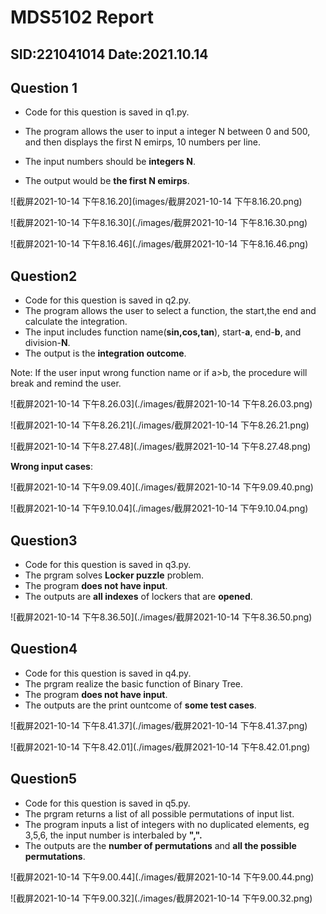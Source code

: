 # MDS5102 Report

## SID:221041014 Date:2021.10.14

## Question 1

- Code for this question is saved in q1.py.

- The program allows the user to input a integer N between 0 and 500, and then displays the first N emirps, 10 numbers per line.

- The input numbers should be **integers N**. 
- The output would be **the first N emirps**.

![截屏2021-10-14 下午8.16.20](images/截屏2021-10-14 下午8.16.20.png)

![截屏2021-10-14 下午8.16.30](./images/截屏2021-10-14 下午8.16.30.png)

![截屏2021-10-14 下午8.16.46](./images/截屏2021-10-14 下午8.16.46.png)

## Question2

- Code for this question is saved in q2.py.
- The program allows the user to select a function, the start,the end and calculate the integration.
- The input includes function name(**sin,cos,tan**), start-**a**, end-**b**, and division-**N**.
- The output is the **integration outcome**.

Note: If the user input wrong function name or if a>b, the procedure will break and remind the user.

![截屏2021-10-14 下午8.26.03](./images/截屏2021-10-14 下午8.26.03.png)

![截屏2021-10-14 下午8.26.21](./images/截屏2021-10-14 下午8.26.21.png)

![截屏2021-10-14 下午8.27.48](./images/截屏2021-10-14 下午8.27.48.png)

**Wrong input cases**:

![截屏2021-10-14 下午9.09.40](./images/截屏2021-10-14 下午9.09.40.png)

![截屏2021-10-14 下午9.10.04](./images/截屏2021-10-14 下午9.10.04.png)

## Question3

- Code for this question is saved in q3.py.
- The prgram solves **Locker puzzle** problem.
- The program **does not have input**.
- The outputs are **all indexes** of lockers that are **opened**.

![截屏2021-10-14 下午8.36.50](./images/截屏2021-10-14 下午8.36.50.png)

## Question4

- Code for this question is saved in q4.py.
- The prgram realize the basic function of Binary Tree.
- The program **does not have input**.
- The outputs are the print ountcome of **some test cases**.

![截屏2021-10-14 下午8.41.37](./images/截屏2021-10-14 下午8.41.37.png)

![截屏2021-10-14 下午8.42.01](./images/截屏2021-10-14 下午8.42.01.png)

## Question5

- Code for this question is saved in q5.py.
- The prgram returns a list of all possible permutations of input list.
- The program inputs a list of integers with no duplicated elements, eg 3,5,6, the input number is interbaled by **",".**
- The outputs are the **number of permutations** and **all the possible permutations**.

![截屏2021-10-14 下午9.00.44](./images/截屏2021-10-14 下午9.00.44.png)

![截屏2021-10-14 下午9.00.32](./images/截屏2021-10-14 下午9.00.32.png)

